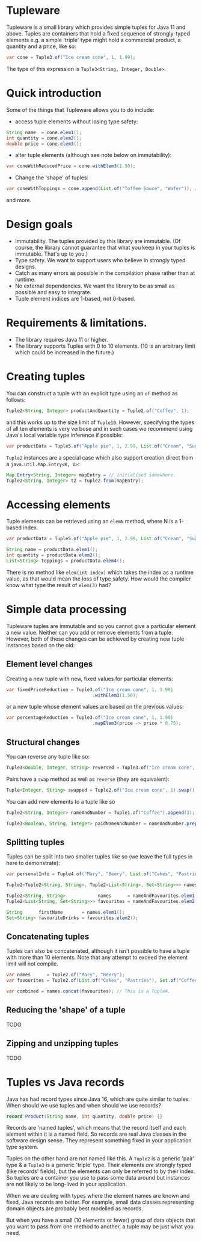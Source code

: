 Tupleware
===
Tupleware is a small library which provides simple tuples for Java 11 and above.
Tuples are containers that hold a fixed sequence of strongly-typed elements e.g. a simple 'triple' type might
hold a commercial product, a quantity and a price, like so:
```java
var cone = Tuple3.of("Ice cream cone", 1, 1.99);
```
The type of this expression is `Tuple3<String, Integer, Double>`.

Quick introduction
===
Some of the things that Tupleware allows you to do include:
* access tuple elements without losing type safety:
```java
String name  = cone.elem1();
int quantity = cone.elem2();
double price = cone.elem3();
```
* alter tuple elements (although see note below on immutability):
```java
var coneWithReducedPrice = cone.withElem3(1.50);
```
* Change the 'shape' of tuples:
```java
var coneWithToppings = cone.append(List.of("Toffee Sauce", "Wafer")); // This is a Tuple4 instance.
```
and more.

Design goals
===
* Immutability. The tuples provided by this library are immutable. (Of course, the library cannot guarantee that
  what you keep in your tuples is immutable. That's up to you.)
* Type safety. We want to support users who believe in strongly typed designs.
* Catch as many errors as possible in the compilation phase rather than at runtime.
* No external dependencies. We want the library to be as small as possible and easy to integrate.
* Tuple element indices are 1-based, not 0-based.

Requirements & limitations.
===
* The library requires Java 11 or higher.
* The library supports Tuples with 0 to 10 elements. (10 is an arbitrary limit which could be increased in the future.)

Creating tuples
==
You can construct a tuple with an explicit type using an `of` method as follows:
```java
Tuple2<String, Integer> productAndQuantity = Tuple2.of("Coffee", 1);
```
and this works up to the size limit of `Tuple10`. However, specifying the types of all ten elements is very verbose and
in such cases we recommend using Java's local variable type inference if possible:
```java
var productData = Tuple5.of("Apple pie", 1, 2.99, List.of("Cream", "Sugar"), 3.00);
```

`Tuple2` instances are a special case which also support creation direct from a `java.util.Map.Entry<K, V>`:
```java
Map.Entry<String, Integer> mapEntry = // initialised somewhere.
Tuple2<String, Integer> t2 = Tuple2.from(mapEntry);
```

Accessing elements
==
Tuple elements can be retrieved using an `elemN` method, where N is a 1-based index.
```java
var productData = Tuple5.of("Apple pie", 1, 2.99, List.of("Cream", "Sugar"), 3.00);

String name = productData.elem1();
int quantity = productData.elem2();
List<String> toppings = productData.elem4();
```
There is no method like `elem(int index)` which takes the index as a runtime value, as that would mean the loss of
type safety. How would the compiler know what type the result of `elem(3)` had?

Simple data processing
==
Tupleware tuples are immutable and so you cannot give a particular element a new value. Neither can you add or remove
elements from a tuple. However, both of these changes can be achieved by creating new tuple instances based on the old:

Element level changes
--
Creating a new tuple with new, fixed values for particular elements:
```java
var fixedPriceReduction = Tuple3.of("Ice cream cone", 1, 1.99)
                                .withElem3(1.50);
```
or a new tuple whose element values are based on the previous values:
```java
var percentageReduction = Tuple3.of("Ice cream cone", 1, 1.99)
                                .mapElem3(price -> price * 0.75);
```

Structural changes
--
You can reverse any tuple like so:
```java
Tuple3<Double, Integer, String> reversed = Tuple3.of("Ice cream cone", 1, 1.99).reverse();
```
Pairs have a `swap` method as well as `reverse` (they are equivalent):
```java
Tuple<Integer, String> swapped = Tuple2.of("Ice cream cone", 1).swap();
```

You can add new elements to a tuple like so
```java
Tuple2<String, Integer> nameAndNumber = Tuple1.of("Coffee").append(3);

Tuple3<Boolean, String, Integer> paidNameAndNumber = nameAndNumber.prepend(true);
```

Splitting tuples
--
Tuples can be split into two smaller tuples like so (we leave the full types in here to demonstrate):
```java
var personalInfo = Tuple4.of("Mary", "Beery", List.of("Cakes", "Pastries"), Set.of("Coffee", "Tea"));

Tuple2<Tuple2<String, String>, Tuple2<List<String>, Set<String>>> namesAndFavourites = personalInfo.splitAfterElement2();

Tuple2<String, String>            names      = nameAndFavourites.elem1();
Tuple2<List<String, Set<String>>> favourites = nameAndFavourites.elem2();

String      firstName       = names.elem1();
Set<String> favouriteDrinks = favourites.elem2();
```

Concatenating tuples
--
Tuples can also be concatenated, although it isn't possible to have a tuple with more than 10 elements. Note that any
attempt to exceed the element limit will not compile.
```java
var names      = Tuple2.of("Mary", "Beery");
var favourites = Tuple2.of(List.of("Cakes", "Pastries"), Set.of("Coffee", "Tea"));

var combined = names.concat(favourites); // This is a Tuple4.
```

Reducing the 'shape' of a tuple
--
TODO

Zipping and unzipping tuples
--
TODO

Tuples vs Java records
===
Java has had record types since Java 16, which are quite similar to tuples. When should we use tuples and when
should we use records?
```java
record Product(String name, int quantity, double price) {}
```

Records are 'named tuples', which means that the record itself and each element within it is a named field.
So records are real Java classes in the software design sense. They represent something fixed in your application type
system.

Tuples on the other hand are not named like this. A `Tuple2` is a generic 'pair' type & a `Tuple3` is a generic
'triple' type. Their elements _are_ strongly typed (like records' fields), but
the elements can only be referred to by their index. So tuples are a container you use to pass some data around but
instances are not likely to be long-lived in your application.

When we are dealing with types where the element names are known and fixed, Java records are better. For example,
small data classes representing domain objects are probably best modelled as records.

But when you have a small (10 elements or fewer) group of data objects that you want to pass from one method to
another, a tuple may be just what you need.